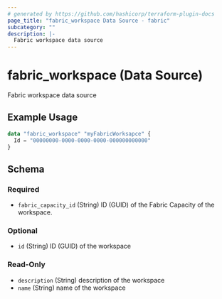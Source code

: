 ```yaml
---
# generated by https://github.com/hashicorp/terraform-plugin-docs
page_title: "fabric_workspace Data Source - fabric"
subcategory: ""
description: |-
  Fabric workspace data source
---
```


# fabric_workspace (Data Source)

Fabric workspace data source

## Example Usage

```terraform
data "fabric_workspace" "myFabricWorksapce" {
  Id = "00000000-0000-0000-0000-000000000000"
}
```

<!-- schema generated by tfplugindocs -->
## Schema

### Required

- `fabric_capacity_id` (String) ID (GUID) of the Fabric Capacity of the workspace.

### Optional

- `id` (String) ID (GUID) of the workspace

### Read-Only

- `description` (String) description of the workspace
- `name` (String) name of the workspace
